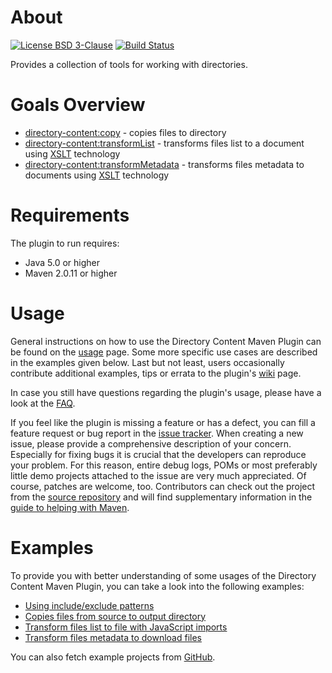 # About
[![License BSD 3-Clause](https://img.shields.io/badge/license-BSD%203--Clause-blue.svg)](http://directory-content-maven-plugin.projects.gabrys.biz/license.txt)
[![Build Status](https://travis-ci.org/gabrysbiz/directory-content-maven-plugin.svg?branch=release%2F1.0.1)](https://travis-ci.org/gabrysbiz/directory-content-maven-plugin)

Provides a collection of tools for working with directories.

# Goals Overview
* [directory-content:copy](http://directory-content-maven-plugin.projects.gabrys.biz/1.0.1/copy-mojo.html) - copies files to directory
* [directory-content:transformList](http://directory-content-maven-plugin.projects.gabrys.biz/1.0.1/transformList-mojo.html) - transforms files list to a document using [XSLT](http://www.w3.org/TR/xslt) technology
* [directory-content:transformMetadata](http://directory-content-maven-plugin.projects.gabrys.biz/1.0.1/transformMetadata-mojo.html) - transforms files metadata to documents using [XSLT](http://www.w3.org/TR/xslt) technology

# Requirements
The plugin to run requires:
* Java 5.0 or higher
* Maven 2.0.11 or higher

# Usage
General instructions on how to use the Directory Content Maven Plugin can be found on the [usage](http://directory-content-maven-plugin.projects.gabrys.biz/1.0.1/usage.html) page. Some more specific use cases are described in the examples given below. Last but not least, users occasionally contribute additional examples, tips or errata to the plugin's [wiki](https://github.com/gabrysbiz/directory-content-maven-plugin/wiki) page.

In case you still have questions regarding the plugin's usage, please have a look at the [FAQ](http://directory-content-maven-plugin.projects.gabrys.biz/1.0.1/faq.html).

If you feel like the plugin is missing a feature or has a defect, you can fill a feature request or bug report in the [issue tracker](http://directory-content-maven-plugin.projects.gabrys.biz/1.0.1/issue-tracking.html). When creating a new issue, please provide a comprehensive description of your concern. Especially for fixing bugs it is crucial that the developers can reproduce your problem. For this reason, entire debug logs, POMs or most preferably little demo projects attached to the issue are very much appreciated. Of course, patches are welcome, too. Contributors can check out the project from the [source repository](http://directory-content-maven-plugin.projects.gabrys.biz/1.0.1/source-repository.html) and will find supplementary information in the [guide to helping with Maven](http://maven.apache.org/guides/development/guide-helping.html).

# Examples
To provide you with better understanding of some usages of the Directory Content Maven Plugin, you can take a look into the following examples:
* [Using include/exclude patterns](http://directory-content-maven-plugin.projects.gabrys.biz/1.0.1/examples/patterns.html)
* [Copies files from source to output directory](http://directory-content-maven-plugin.projects.gabrys.biz/1.0.1/examples/copy.html)
* [Transform files list to file with JavaScript imports](http://directory-content-maven-plugin.projects.gabrys.biz/1.0.1/examples/transform-list.html)
* [Transform files metadata to download files](http://directory-content-maven-plugin.projects.gabrys.biz/1.0.1/examples/transform-metadata.html)

You can also fetch example projects from [GitHub](https://github.com/gabrysbiz/directory-content-maven-plugin-examples).